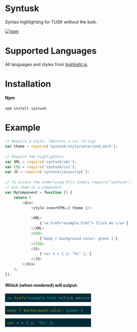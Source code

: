 # Syntusk

Syntax highlighting for TUSK without the bulk.

[![npm](https://img.shields.io/npm/dm/syntusk.svg)](https://www.npmjs.com/package/syntusk)

# Supported Languages
All languages and styles from [highlight.js](https://highlightjs.org).

# Installation

#### Npm
```console
npm install syntusk
```

# Example
```javascript
// Require a style. (Returns a css string).
var theme = require('syntusk/style/solarized_dark');

// Require the highlighters.
var XML = require('syntusk/xml');
var CSS = require('syntusk/css');
var JS = require('syntusk/javascript');

// To access the underlying hljs simply require("syntusk").
// Use them in a component.
var MyComponent = function () {
    return (
        <div>
            <style innerHTML={ theme }/>

            <XML>
                {'<a href="example.html"> Click me </a>'}
            </XML>
            <CSS>
                {'body { background-color: green }'}
            </CSS>
            <JS>
                {'var x = { y: "hi" };'}
            </JS>
        </div>
    );
});
```

#### Which (when rendered) will output:
![Example](https://raw.githubusercontent.com/DylanPiercey/Syntusk/master/example.png)
